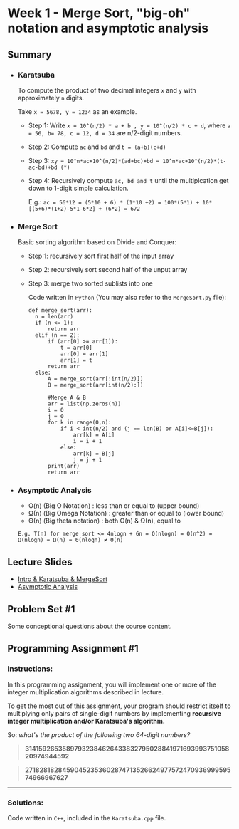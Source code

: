 # Week 1 - Merge Sort, "big-oh" notation and asymptotic analysis



## Summary

+ ### Karatsuba
  To compute the product of two decimal integers `x` and `y` with approximately `n` digits.
  
  Take `x = 5678, y = 1234` as an example.
  
  + Step 1: Write `x = 10^(n/2) * a + b , y = 10^(n/2) * c + d`, where `a = 56, b= 78, c = 12, d = 34` are n/2-digit numbers.
  + Step 2: Compute `ac` and `bd` and `t = (a+b)(c+d)` 
  + Step 3: `xy = 10^n*ac+10^(n/2)*(ad+bc)+bd = 10^n*ac+10^(n/2)*(t-ac-bd)+bd (*)`
  + Step 4: Recursively compute `ac, bd and t` until the multiplcation get down to 1-digit simple calculation.
  
    E.g.: `ac = 56*12 = (5*10 + 6) * (1*10 +2) = 100*(5*1) + 10*[(5+6)*(1+2)-5*1-6*2] + (6*2) = 672`
+ ### Merge Sort
  Basic sorting algorithm based on Divide and Conquer:
  + Step 1: recursively sort first half of the input array
  + Step 2: recursively sort second half of the unput array
  + Step 3: merge two sorted sublists into one
  
    Code written in `Python` (You may also refer to the `MergeSort.py` file):
    ```
    def merge_sort(arr):
      n = len(arr)
      if (n <= 1):
          return arr
      elif (n == 2):
          if (arr[0] >= arr[1]):
              t = arr[0]
              arr[0] = arr[1]
              arr[1] = t
          return arr
      else:
          A = merge_sort(arr[:int(n/2)])
          B = merge_sort(arr[int(n/2):])

          #Merge A & B
          arr = list(np.zeros(n))
          i = 0
          j = 0
          for k in range(0,n):
              if i < int(n/2) and (j == len(B) or A[i]<=B[j]):
                  arr[k] = A[i]
                  i = i + 1
              else:
                  arr[k] = B[j]
                  j = j + 1
          print(arr)
          return arr
    ```
+ ### Asymptotic Analysis
  + O(n) (Big O Notation) : less than or equal to (upper bound)
  + Ω(n) (Big Omega Notation) : greater than or equal to (lower bound)
  + Θ(n) (Big theta notation) : both O(n) & Ω(n), equal to
  
  `E.g. T(n) for merge sort <= 4nlogn + 6n = O(nlogn) = O(n^2) = Ω(nlogn) = Ω(n) = Θ(nlogn) ≠ Θ(n)`



## Lecture Slides

+ [Intro & Karatsuba & MergeSort]()
+ [Asymptotic Analysis]()



## Problem Set #1

Some conceptional questions about the course content.



## Programming Assignment #1

### Instructions:
In this programming assignment, you will implement one or more of the integer multiplication algorithms described in lecture.

To get the most out of this assignment, your program should restrict itself to multiplying only pairs of single-digit numbers by implementing **recursive integer multiplication and/or Karatsuba's algorithm.**

So: *what's the product of the following two 64-digit numbers?*

> **3141592653589793238462643383279502884197169399375105820974944592**

> **2718281828459045235360287471352662497757247093699959574966967627**

---


### Solutions:

Code written in `C++`, included in the `Karatsuba.cpp` file.


